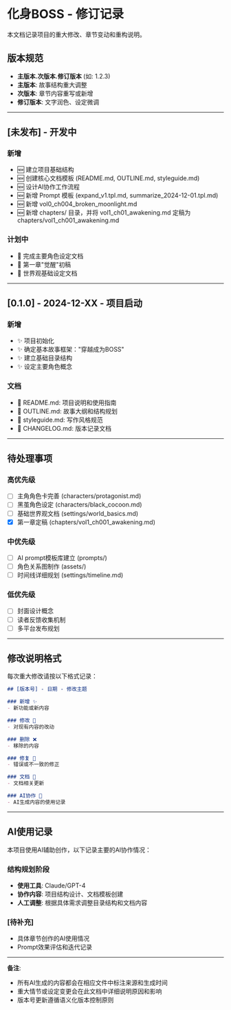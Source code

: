# 化身BOSS - 修订记录

本文档记录项目的重大修改、章节变动和重构说明。

## 版本规范

- **主版本.次版本.修订版本** (如: 1.2.3)
- **主版本**: 故事结构重大调整
- **次版本**: 章节内容重写或新增
- **修订版本**: 文字润色、设定微调

---

## [未发布] - 开发中

### 新增
- 🆕 建立项目基础结构
- 🆕 创建核心文档模板 (README.md, OUTLINE.md, styleguide.md)
- 🆕 设计AI协作工作流程
- 🆕 新增 Prompt 模板 (expand_v1.tpl.md, summarize_2024-12-01.tpl.md)
- 🆕 新增 vol0_ch004_broken_moonlight.md
- 🆕 新增 chapters/ 目录，并将 vol1_ch01_awakening.md 定稿为 chapters/vol1_ch001_awakening.md

### 计划中
- 📝 完成主要角色设定文档
- 📝 第一章"觉醒"初稿
- 📝 世界观基础设定文档

---

## [0.1.0] - 2024-12-XX - 项目启动

### 新增
- ✨ 项目初始化
- ✨ 确定基本故事框架："穿越成为BOSS"
- ✨ 建立基础目录结构
- ✨ 设定主要角色概念

### 文档
- 📄 README.md: 项目说明和使用指南
- 📄 OUTLINE.md: 故事大纲和结构规划
- 📄 styleguide.md: 写作风格规范
- 📄 CHANGELOG.md: 版本记录文档

---

## 待处理事项

### 高优先级
- [ ] 主角角色卡完善 (characters/protagonist.md)
- [ ] 黑茧角色设定 (characters/black_cocoon.md)
- [ ] 基础世界观文档 (settings/world_basics.md)
- [x] 第一章定稿 (chapters/vol1_ch001_awakening.md)

### 中优先级
- [ ] AI prompt模板库建立 (prompts/)
- [ ] 角色关系图制作 (assets/)
- [ ] 时间线详细规划 (settings/timeline.md)

### 低优先级
- [ ] 封面设计概念
- [ ] 读者反馈收集机制
- [ ] 多平台发布规划

---

## 修改说明格式

每次重大修改请按以下格式记录：

```markdown
## [版本号] - 日期 - 修改主题

### 新增 ✨
- 新功能或新内容

### 修改 🔄  
- 对现有内容的改动

### 删除 ❌
- 移除的内容

### 修复 🐛
- 错误或不一致的修正

### 文档 📄
- 文档相关更新

### AI协作 🤖
- AI生成内容的使用记录
```

---

## AI使用记录

本项目使用AI辅助创作，以下记录主要的AI协作情况：

### 结构规划阶段
- **使用工具**: Claude/GPT-4
- **协作内容**: 项目结构设计、文档模板创建
- **人工调整**: 根据具体需求调整目录结构和文档内容

### [待补充]
- 具体章节创作的AI使用情况
- Prompt效果评估和迭代记录

---

**备注**: 
- 所有AI生成的内容都会在相应文件中标注来源和生成时间
- 重大情节或设定变更会在此文档中详细说明原因和影响
- 版本号更新遵循语义化版本控制原则 